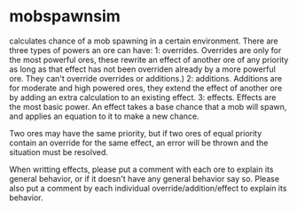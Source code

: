 # mobspawnsim
calculates chance of a mob spawning in a certain environment.
There are three types of powers an ore can have:
1: overrides.
Overrides are only for the most powerful ores, these rewrite an effect of another ore of any priority as long as that effect has not been overriden already by a more powerful ore. They can't override overrides or additions.)
2: additions.
Additions are for moderate and high powered ores, they extend the effect of another ore by adding an extra calculation to an existing effect.
3: effects.
Effects are the most basic power. An effect takes a base chance that a mob will spawn, and applies an equation to it to make a new chance.

Two ores may have the same priority, but if two ores of equal priority contain an override for the same effect, an error will be thrown and the situation must be resolved.

When writting effects, please put a comment with each ore to explain its general behavior, or if it doesn't have any general behavior say so.
Please also put a comment by each individual override/addition/effect to explain its behavior.
